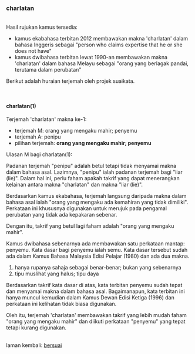 ---
---

### charlatan

&nbsp;  
Hasil rujukan kamus tersedia:

- kamus ekabahasa terbitan 2012 membawakan makna 'charlatan'
dalam bahasa Inggeris sebagai "person who claims expertise
that he or she does not have"
- kamus dwibahasa terbitan lewat 1990-an membawakan makna
'charlatan' dalam bahasa Melayu sebagai "orang yang berlagak
pandai, terutama dalam perubatan"

Berikut adalah huraian terjemah oleh projek suaikata.

&nbsp;  
#### charlatan(1)

Terjemah 'charlatan' makna ke-1:

- terjemah M: orang yang mengaku mahir; penyemu
- terjemah A: penipu
- pilihan terjemah: **orang yang mengaku mahir; penyemu**

Ulasan M bagi charlatan(1):

Padanan terjemah "penipu" adalah betul tetapi tidak menyamai
makna dalam bahasa asal. Lazimnya, "penipu" ialah padanan
terjemah bagi "liar (lie)". Dalam hal ini, perlu faham
apakah takrif yang dapat menerangkan kelainan antara makna
"charlatan" dan makna "liar (lie)".

Berdasarkan kamus ekabahasa, terjemah langsung daripada
makna dalam bahasa asal ialah "orang yang mengaku ada
kemahiran yang tidak dimiliki". Perkataan ini khususnya
digunakan untuk merujuk pada pengamal perubatan yang tidak
ada kepakaran sebenar.

Dengan itu, takrif yang betul lagi faham adalah "orang yang
mengaku mahir".

Kamus dwibahasa sebenarnya ada membawakan satu perkataan
mantap: penyemu. Kata dasar bagi penyemu ialah semu. Kata
dasar tersebut sudah ada dalam Kamus Bahasa Malaysia Edisi
Pelajar (1980) dan ada dua makna.

1. hanya rupanya sahaja sebagai benar-benar; bukan yang
sebenarnya
2. tipu muslihat yang halus; tipu daya

Berdasarkan takrif kata dasar di atas, kata terbitan
penyemu sudah tepat dan menyamai makna dalam bahasa asal.
Bagaimanapun, kata terbitan ini hanya muncul kemudian dalam
Kamus Dewan Edisi Ketiga (1996) dan perkataan ini kelihatan
tidak biasa digunakan.

Oleh itu, terjemah 'charlatan' membawakan takrif yang lebih
mudah faham "orang yang mengaku mahir" dan diikuti perkataan
"penyemu" yang tepat tetapi kurang digunakan.

&nbsp;  
laman kembali: [bersuai][0]

  [0]: ../../bersuai.md
